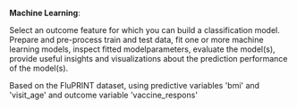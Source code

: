 **Machine Learning**:

Select an outcome feature for which you can build a classification model. Prepare and
pre-process train and test data, fit one or more machine learning models, inspect fitted
modelparameters, evaluate the model(s), provide useful insights and visualizations
about the prediction performance of the model(s).

Based on the FluPRINT dataset, using predictive variables 'bmi' and 'visit_age' and outcome variable 'vaccine_respons'
